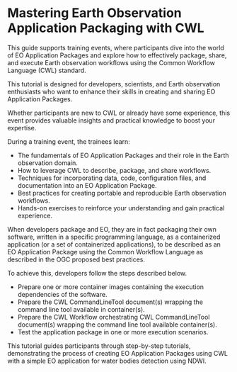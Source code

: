 # Mastering Earth Observation Application Packaging with CWL

This guide supports training events, where participants dive into the world of EO Application Packages and explore how to effectively package, share, and execute Earth observation workflows using the Common Workflow Language (CWL) standard.

This tutorial is designed for developers, scientists, and Earth observation enthusiasts who want to enhance their skills in creating and sharing EO Application Packages. 

Whether participants are new to CWL or already have some experience, this event provides valuable insights and practical knowledge to boost your expertise.

During a training event, the trainees learn:

* The fundamentals of EO Application Packages and their role in the Earth observation domain.
* How to leverage CWL to describe, package, and share workflows.
* Techniques for incorporating data, code, configuration files, and documentation into an EO Application Package.
* Best practices for creating portable and reproducible Earth observation workflows.
* Hands-on exercises to reinforce your understanding and gain practical experience.

When developers package and EO, they are in fact packaging their own software, written in a specific programming language, as a containerized application (or a set of containerized applications), to be described as an EO Application Package using the Common Workflow Language as described in the OGC proposed best practices.

To achieve this, developers follow the steps described below.

* Prepare one or more container images containing the execution dependencies of the software.
* Prepare the CWL CommandLineTool document(s) wrapping the command line tool available in container(s).
* Prepare the CWL Workflow orchestrating CWL CommandLineTool document(s) wrapping the command line tool available container(s).
* Test the application package in one or more execution scenarios.

This tutorial guides participants through step-by-step tutorials, demonstrating the process of creating EO Application Packages using CWL with a simple EO application for water bodies detection using NDWI. 